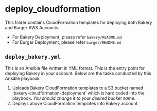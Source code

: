 # deploy_cloudformation

This folder contains CloudFormation templates for deploying both Bakery and Burger AWS Accounts.

- For Bakery Deployment, please refer `bakery/README.md`
- For Burger Deployment, please refer `burger/README.md`

## `deploy_bakery.yml`

This is an Ansible file written in YML format. This is the entry point for deploying Bakery in your account. Below are the tasks conducted by this Ansible playbook

1. Uploads Bakery CloudFormation templates to a S3 bucket named 'bakery-cloudformation-deployment' which is hard coded into the playbook. *You should change it to your desired bucket name.*
2. Deploys above CloudFormation templates into Bakery account.

